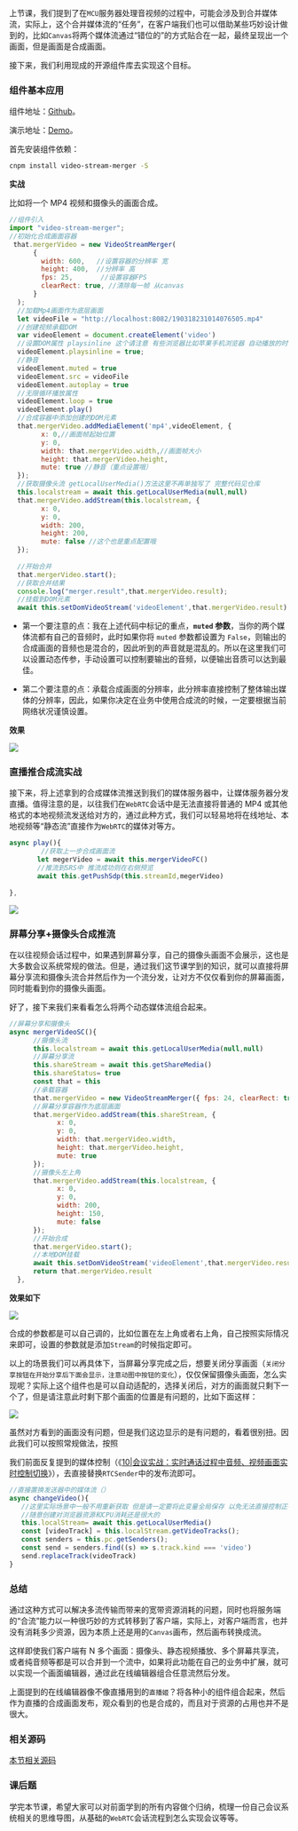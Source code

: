 上节课，我们提到了在`MCU`服务器处理音视频的过程中，可能会涉及到合并媒体流，实际上，这个合并媒体流的“任务”，在客户端我们也可以借助某些巧妙设计做到的，比如`Canvas`将两个媒体流通过“错位的”的方式贴合在一起，最终呈现出一个画面，但是画面是合成画面。

接下来，我们利用现成的开源组件库去实现这个目标。

### 组件基本应用

组件地址：[Github](https://github.com/t-mullen/video-stream-merger)。

演示地址：[Demo](https://t-mullen.github.io/video-stream-merger/)。

首先安装组件依赖：
```sh
cnpm install video-stream-merger -S
```

**实战**

比如将一个 MP4 视频和摄像头的画面合成。
```js
//组件引入
import "video-stream-merger";
//初始化合成画面容器
 that.mergerVideo = new VideoStreamMerger(
      {
        width: 600,   //设置容器的分辨率 宽
        height: 400,  //分辨率 高
        fps: 25,       //设置容器FPS
        clearRect: true, //清除每一帧 从canvas
      }
  );
  //加载Mp4画面作为底层画面
  let videoFile = "http://localhost:8082/190318231014076505.mp4"
  //创建视频承载DOM
  var videoElement = document.createElement('video')
  //设置DOM属性 playsinline 这个请注意 有些浏览器比如苹果手机浏览器 自动播放的时候会自动放大 而设置此属性可以不用放大
  videoElement.playsinline = true;
  //静音
  videoElement.muted = true
  videoElement.src = videoFile
  videoElement.autoplay = true
  //无限循环播放属性
  videoElement.loop = true
  videoElement.play()
  //合成容器中添加创建的DOM元素
  that.mergerVideo.addMediaElement('mp4',videoElement, {
        x: 0,//画面帧起始位置
        y: 0,
        width: that.mergerVideo.width,//画面帧大小
        height: that.mergerVideo.height,
        mute: true //静音（重点设置哦）
  });
  //获取摄像头流 getLocalUserMedia()方法这里不再单独写了 完整代码见仓库
  this.localstream = await this.getLocalUserMedia(null,null)
  that.mergerVideo.addStream(this.localstream, {
        x: 0,
        y: 0,
        width: 200,
        height: 200,
        mute: false //这个也是重点配置哦
  });
  
  //开始合并
  that.mergerVideo.start();
  //获取合并结果
  console.log("merger.result",that.mergerVideo.result);
  //挂载到DOM元素
  await this.setDomVideoStream('videoElement',that.mergerVideo.result)
```

- 第一个要注意的点：我在上述代码中标记的重点，**`muted` 参数**，当你的两个媒体流都有自己的音频时，此时如果你将 `muted` 参数都设置为 `False`，则输出的合成画面的音频也是混合的，因此听到的声音就是混乱的。所以在这里我们可以设置动态传参，手动设置可以控制要输出的音频，以便输出音质可以达到最佳。

- 第二个要注意的点：承载合成画面的分辨率，此分辨率直接控制了整体输出媒体的分辨率，因此，如果你决定在业务中使用合成流的时候，一定要根据当前网络状况谨慎设置。

**效果**

![](https://p3-juejin.byteimg.com/tos-cn-i-k3u1fbpfcp/61130ee556cb479683a312e6e0283f58~tplv-k3u1fbpfcp-jj-mark:3024:0:0:0:q75.awebp)

### 直播推合成流实战

接下来，将上述拿到的合成媒体流推送到我们的媒体服务器中，让媒体服务器分发直播。值得注意的是，以往我们在`WebRTC`会话中是无法直接将普通的 MP4 或其他格式的本地视频流发送给对方的，通过此种方式，我们可以轻易地将在线地址、本地视频等“静态流”直接作为`WebRTC`的媒体对等方。
```js
async play(){
        //获取上一步合成画面流
       let megerVideo = await this.mergerVideoFC()
       //推流到SRS中 推流成功则在右侧预览
       await this.getPushSdp(this.streamId,megerVideo)
       
},
```

![](https://p3-juejin.byteimg.com/tos-cn-i-k3u1fbpfcp/0f7634b2feaf4bdf8e5a8759c2b66755~tplv-k3u1fbpfcp-jj-mark:3024:0:0:0:q75.awebp)

### 屏幕分享+摄像头合成推流

在以往视频会话过程中，如果遇到屏幕分享，自己的摄像头画面不会展示，这也是大多数会议系统常规的做法。但是，通过我们这节课学到的知识，就可以直接将屏幕分享流和摄像头流合并然后作为一个流分发，让对方不仅仅看到你的屏幕画面，同时能看到你的摄像头画面。

好了，接下来我们来看看怎么将两个动态媒体流组合起来。
```js
//屏幕分享和摄像头
async mergerVideoSC(){
      //摄像头流
      this.localstream = await this.getLocalUserMedia(null,null)
      //屏幕分享流
      this.shareStream = await this.getShareMedia()
      this.shareStatus= true
      const that = this
      //承载容器
      that.mergerVideo = new VideoStreamMerger({ fps: 24, clearRect: true, });
      //屏幕分享容器作为底层画面
      that.mergerVideo.addStream(this.shareStream, {
            x: 0,
            y: 0,
            width: that.mergerVideo.width,
            height: that.mergerVideo.height,
            mute: true
      });
      //摄像头左上角
      that.mergerVideo.addStream(this.localstream, {
            x: 0,
            y: 0,
            width: 200,
            height: 150,
            mute: false
      });
      //开始合成
      that.mergerVideo.start();
      //本地DOM挂载
      await this.setDomVideoStream('videoElement',that.mergerVideo.result)
      return that.mergerVideo.result
  },
```

**效果如下**

![](https://p3-juejin.byteimg.com/tos-cn-i-k3u1fbpfcp/47d202412e41446c938c0cc3e1a38545~tplv-k3u1fbpfcp-jj-mark:3024:0:0:0:q75.awebp)

合成的参数都是可以自己调的，比如位置在左上角或者右上角，自己按照实际情况来即可，设置的参数就是添加`Stream`的时候指定即可。

以上的场景我们可以再具体下，当屏幕分享完成之后，想要关闭分享画面（`关闭分享按钮在开始分享后下面会显示，注意动图中按钮的变化`），仅仅保留摄像头画面，怎么实现呢？实际上这个组件也是可以自动适配的，选择关闭后，对方的画面就只剩下一个了，但是请注意此时剩下那个画面的位置是有问题的，比如下面这样：

![](https://p3-juejin.byteimg.com/tos-cn-i-k3u1fbpfcp/fabde85a48ba40d5bd0d359f592adb96~tplv-k3u1fbpfcp-jj-mark:3024:0:0:0:q75.awebp)

虽然对方看到的画面没有问题，但是我们这边显示的是有问题的，看着很别扭。因此我们可以按照常规做法，按照

我们前面反复提到的媒体控制（《[10|会议实战：实时通话过程中音频、视频画面实时控制切换](https://juejin.cn/book/7168418382318927880/section/7172837736468971551)》），去直接替换`RTCSender`中的发布流即可。
```js
//直接置换发送器中的媒体流（）
async changeVideo(){
   //这里实际场景中一般不用重新获取 但是请一定要将此变量全局保存 以免无法直接控制正在发布的媒体流
   //随意创建对浏览器资源和CPU消耗还是很大的
   this.localStream= await this.getLocalUserMedia()
   const [videoTrack] = this.localStream.getVideoTracks();
   const senders = this.pc.getSenders();
   const send = senders.find((s) => s.track.kind === 'video')
   send.replaceTrack(videoTrack)
}
```

### 总结

通过这种方式可以解决多流传输而带来的宽带资源消耗的问题，同时也将服务端的“合流”能力以一种很巧妙的方式转移到了客户端，实际上，对客户端而言，也并没有消耗多少资源，因为本质上还是用的`Canvas`画布，然后画布转换成流。

这样即使我们客户端有 N 多个画面：摄像头、静态视频播放、多个屏幕共享流，或者纯音频等都是可以合并到一个流中，如果将此功能在自己的业务中扩展，就可以实现一个画面编辑器，通过此在线编辑器组合任意流然后分发。

上面提到的在线编辑器像不像直播用到的`直播姬`？将各种小的组件组合起来，然后作为直播的合成画面发布，观众看到的也是合成的，而且对于资源的占用也并不是很大。

### 相关源码

[本节相关源码](https://github.com/wangsrGit119/suke-webrtc-course/blob/main/webrtc-link-demo/src/views/stream-merger-push.vue)

### 课后题

学完本节课，希望大家可以对前面学到的所有内容做个归纳，梳理一份自己会议系统相关的思维导图，从基础的`WebRTC`会话流程到怎么实现会议等等。